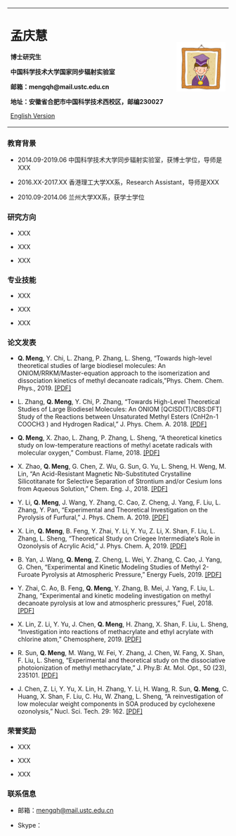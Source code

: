 <div>
<table border="0">
  <tr>
    <td width="75%">
      <h1>孟庆慧</h1>
      <p><b>博士研究生</b></p>
      <p><b>中国科学技术大学国家同步辐射实验室</b></p>
      <p><b>邮箱：mengqh@mail.ustc.edu.cn</b></p>
      <p><b>地址：安徽省合肥市中国科学技术西校区，邮编230027</b></p>
      <p><a href="/index-en.html">English Version</a></p>
    </td>
    <td width="25%">
      <img src="/mengqh.jpg" width="100%">
    </td>
  </tr>
</table>
</div>

### 教育背景
- 2014.09-2019.06 中国科学技术大学同步辐射实验室，获博士学位，导师是XXX

- 2016.XX-2017.XX 香港理工大学XX系，Research Assistant，导师是XXX

- 2010.09-2014.06 兰州大学XX系，获学士学位

### 研究方向
- XXX

- XXX

- XXX

### 专业技能
- XXX

- XXX

- XXX

### 论文发表
- **Q. Meng**, Y. Chi, L. Zhang, P. Zhang, L. Sheng, “Towards high-level theoretical studies of large biodiesel molecules: An ONIOM/RRKM/Master-equation approach to the isomerization and dissociation kinetics of methyl decanoate radicals,”Phys. Chem. Chem. Phys., 2019. [[PDF]](./publications/1.pdf)

- L. Zhang, **Q. Meng**, Y. Chi, P. Zhang, “Towards High-Level Theoretical Studies of Large Biodiesel Molecules: An ONIOM [QCISD(T)/CBS:DFT] Study of the Reactions between Unsaturated Methyl Esters (CnH2n-1 COOCH3 ) and Hydrogen Radical,” J. Phys. Chem. A. 2018. [[PDF]](./publications/1.pdf)

- **Q. Meng**, X. Zhao, L. Zhang, P. Zhang, L. Sheng, “A theoretical kinetics study on low-temperature reactions of methyl acetate radicals with molecular oxygen,” Combust. Flame, 2018. [[PDF]](./publications/1.pdf)

- X. Zhao, **Q. Meng**, G. Chen, Z. Wu, G. Sun, G. Yu, L. Sheng, H. Weng, M. Lin, “An Acid-Resistant Magnetic Nb-Substituted Crystalline Silicotitanate for Selective Separation of Strontium and/or Cesium Ions from Aqueous Solution,” Chem. Eng. J., 2018. [[PDF]](./publications/1.pdf)

- Y. Li, **Q. Meng**, J. Wang, Y. Zhang, C. Cao, Z. Cheng, J. Yang, F. Liu, L. Zhang, Y. Pan, “Experimental and Theoretical Investigation on the Pyrolysis of Furfural,” J. Phys. Chem. A. 2019. [[PDF]](./publications/1.pdf)

- X. Lin, **Q. Meng**, B. Feng, Y. Zhai, Y. Li, Y. Yu, Z. Li, X. Shan, F. Liu, L. Zhang, L. Sheng, “Theoretical Study on Criegee Intermediate’s Role in Ozonolysis of Acrylic Acid,” J. Phys. Chem. A, 2019. [[PDF]](./publications/1.pdf)

- B. Yan, J. Wang, **Q. Meng**, Z. Cheng, L. Wei, Y. Zhang, C. Cao, J. Yang, G. Chen, “Experimental and Kinetic Modeling Studies of Methyl 2-Furoate Pyrolysis at Atmospheric Pressure,” Energy Fuels, 2019. [[PDF]](./publications/1.pdf)

- Y. Zhai, C. Ao, B. Feng, **Q. Meng**, Y. Zhang, B. Mei, J. Yang, F. Liu, L. Zhang, “Experimental and kinetic modeling investigation on methyl decanoate pyrolysis at low and atmospheric pressures,” Fuel, 2018. [[PDF]](./publications/1.pdf)

- X. Lin, Z. Li, Y. Yu, J. Chen, **Q. Meng**, H. Zhang, X. Shan, F. Liu, L. Sheng, “Investigation into reactions of methacrylate and ethyl acrylate with chlorine atom,” Chemosphere, 2019. [[PDF]](./publications/1.pdf)

- R. Sun, **Q. Meng**, M. Wang, W. Fei, Y. Zhang, J. Chen, W. Fang, X. Shan, F. Liu, L. Sheng, “Experimental and theoretical study on the dissociative photoionization of methyl methacrylate,” J. Phy.B: At. Mol. Opt., 50 (23), 235101. [[PDF]](./publications/1.pdf)

- J. Chen, Z. Li, Y. Yu, X. Lin, H. Zhang, Y. Li, H. Wang, R. Sun, **Q. Meng**, C. Huang, X. Shan, F. Liu, C. Hu, W. Zhang, L. Sheng, “A reinvestigation of low molecular weight components in SOA produced by cyclohexene ozonolysis,” Nucl. Sci. Tech. 29: 162. [[PDF]](./publications/1.pdf)


### 荣誉奖励
- XXX

- XXX

- XXX

### 联系信息
- 邮箱：mengqh@mail.ustc.edu.cn

- Skype：
